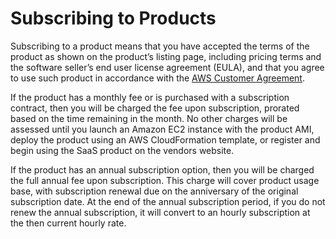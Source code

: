 # Subscribing to Products<a name="buyer-subscribing-to-products"></a>

 Subscribing to a product means that you have accepted the terms of the product as shown on the product’s listing page, including pricing terms and the software seller’s end user license agreement \(EULA\), and that you agree to use such product in accordance with the [AWS Customer Agreement](https://aws.amazon.com/agreement/)\. 

 If the product has a monthly fee or is purchased with a subscription contract, then you will be charged the fee upon subscription, prorated based on the time remaining in the month\. No other charges will be assessed until you launch an Amazon EC2 instance with the product AMI, deploy the product using an AWS CloudFormation template, or register and begin using the SaaS product on the vendors website\. 

 If the product has an annual subscription option, then you will be charged the full annual fee upon subscription\. This charge will cover product usage base, with subscription renewal due on the anniversary of the original subscription date\. At the end of the annual subscription period, if you do not renew the annual subscription, it will convert to an hourly subscription at the then current hourly rate\. 